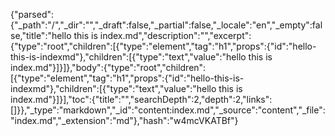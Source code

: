 {"parsed":{"_path":"/","_dir":"","_draft":false,"_partial":false,"_locale":"en","_empty":false,"title":"hello this is index.md","description":"","excerpt":{"type":"root","children":[{"type":"element","tag":"h1","props":{"id":"hello-this-is-indexmd"},"children":[{"type":"text","value":"hello this is index.md"}]}]},"body":{"type":"root","children":[{"type":"element","tag":"h1","props":{"id":"hello-this-is-indexmd"},"children":[{"type":"text","value":"hello this is index.md"}]}],"toc":{"title":"","searchDepth":2,"depth":2,"links":[]}},"_type":"markdown","_id":"content:index.md","_source":"content","_file":"index.md","_extension":"md"},"hash":"w4mcVKATBf"}